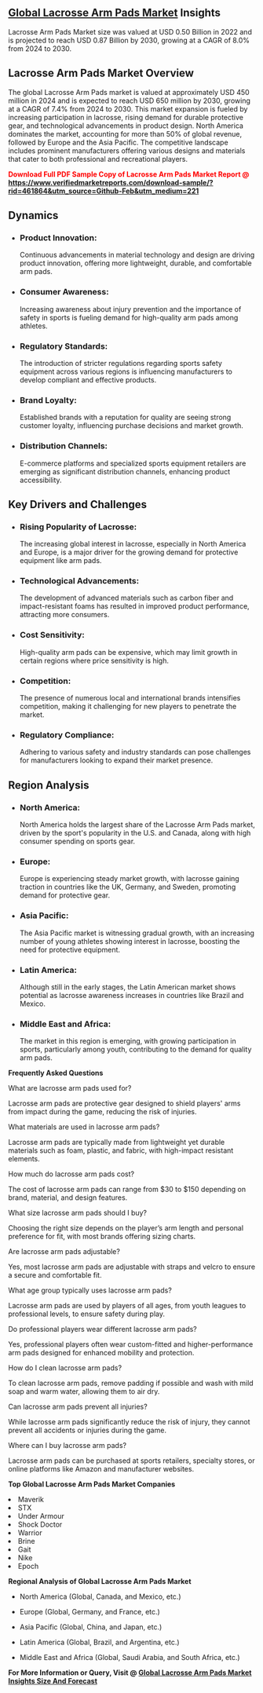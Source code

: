 <h2><a href="https://www.verifiedmarketreports.com/download-sample/?rid=461864&amp;utm_source=Github&amp;utm_medium=221" target="_blank">Global Lacrosse Arm Pads Market</a> Insights</h2><p>Lacrosse Arm Pads Market size was valued at USD 0.50 Billion in 2022 and is projected to reach USD 0.87 Billion by 2030, growing at a CAGR of 8.0% from 2024 to 2030.</p><p> <h2>Lacrosse Arm Pads Market Overview</h2> <p>The global Lacrosse Arm Pads market is valued at approximately USD 450 million in 2024 and is expected to reach USD 650 million by 2030, growing at a CAGR of 7.4% from 2024 to 2030. This market expansion is fueled by increasing participation in lacrosse, rising demand for durable protective gear, and technological advancements in product design. North America dominates the market, accounting for more than 50% of global revenue, followed by Europe and the Asia Pacific. The competitive landscape includes prominent manufacturers offering various designs and materials that cater to both professional and recreational players.</p> <p><b><p><span class=""><span style="color: #ff0000;"><strong>Download Full PDF Sample Copy of Lacrosse Arm Pads Market Report</strong> @ </span><a href="https://www.verifiedmarketreports.com/download-sample/?rid=461864&amp;utm_source=Github-Feb&amp;utm_medium=221" target="_blank">https://www.verifiedmarketreports.com/download-sample/?rid=461864&amp;utm_source=Github-Feb&amp;utm_medium=221</a></span></p></b></p> <h2>Dynamics</h2> <ul> <li><h3>Product Innovation:</h3> Continuous advancements in material technology and design are driving product innovation, offering more lightweight, durable, and comfortable arm pads.</li> <li><h3>Consumer Awareness:</h3> Increasing awareness about injury prevention and the importance of safety in sports is fueling demand for high-quality arm pads among athletes.</li> <li><h3>Regulatory Standards:</h3> The introduction of stricter regulations regarding sports safety equipment across various regions is influencing manufacturers to develop compliant and effective products.</li> <li><h3>Brand Loyalty:</h3> Established brands with a reputation for quality are seeing strong customer loyalty, influencing purchase decisions and market growth.</li> <li><h3>Distribution Channels:</h3> E-commerce platforms and specialized sports equipment retailers are emerging as significant distribution channels, enhancing product accessibility.</li> </ul> <h2>Key Drivers and Challenges</h2> <ul> <li><h3>Rising Popularity of Lacrosse:</h3> The increasing global interest in lacrosse, especially in North America and Europe, is a major driver for the growing demand for protective equipment like arm pads.</li> <li><h3>Technological Advancements:</h3> The development of advanced materials such as carbon fiber and impact-resistant foams has resulted in improved product performance, attracting more consumers.</li> <li><h3>Cost Sensitivity:</h3> High-quality arm pads can be expensive, which may limit growth in certain regions where price sensitivity is high.</li> <li><h3>Competition:</h3> The presence of numerous local and international brands intensifies competition, making it challenging for new players to penetrate the market.</li> <li><h3>Regulatory Compliance:</h3> Adhering to various safety and industry standards can pose challenges for manufacturers looking to expand their market presence.</li> </ul> <h2>Region Analysis</h2> <ul> <li><h3>North America:</h3> North America holds the largest share of the Lacrosse Arm Pads market, driven by the sport's popularity in the U.S. and Canada, along with high consumer spending on sports gear.</li> <li><h3>Europe:</h3> Europe is experiencing steady market growth, with lacrosse gaining traction in countries like the UK, Germany, and Sweden, promoting demand for protective gear.</li> <li><h3>Asia Pacific:</h3> The Asia Pacific market is witnessing gradual growth, with an increasing number of young athletes showing interest in lacrosse, boosting the need for protective equipment.</li> <li><h3>Latin America:</h3> Although still in the early stages, the Latin American market shows potential as lacrosse awareness increases in countries like Brazil and Mexico.</li> <li><h3>Middle East and Africa:</h3> The market in this region is emerging, with growing participation in sports, particularly among youth, contributing to the demand for quality arm pads.</li> </ul> <p><b>Frequently Asked Questions</b></p> <p>What are lacrosse arm pads used for?</p> <p>Lacrosse arm pads are protective gear designed to shield players' arms from impact during the game, reducing the risk of injuries.</p> <p>What materials are used in lacrosse arm pads?</p> <p>Lacrosse arm pads are typically made from lightweight yet durable materials such as foam, plastic, and fabric, with high-impact resistant elements.</p> <p>How much do lacrosse arm pads cost?</p> <p>The cost of lacrosse arm pads can range from $30 to $150 depending on brand, material, and design features.</p> <p>What size lacrosse arm pads should I buy?</p> <p>Choosing the right size depends on the player’s arm length and personal preference for fit, with most brands offering sizing charts.</p> <p>Are lacrosse arm pads adjustable?</p> <p>Yes, most lacrosse arm pads are adjustable with straps and velcro to ensure a secure and comfortable fit.</p> <p>What age group typically uses lacrosse arm pads?</p> <p>Lacrosse arm pads are used by players of all ages, from youth leagues to professional levels, to ensure safety during play.</p> <p>Do professional players wear different lacrosse arm pads?</p> <p>Yes, professional players often wear custom-fitted and higher-performance arm pads designed for enhanced mobility and protection.</p> <p>How do I clean lacrosse arm pads?</p> <p>To clean lacrosse arm pads, remove padding if possible and wash with mild soap and warm water, allowing them to air dry.</p> <p>Can lacrosse arm pads prevent all injuries?</p> <p>While lacrosse arm pads significantly reduce the risk of injury, they cannot prevent all accidents or injuries during the game.</p> <p>Where can I buy lacrosse arm pads?</p> <p>Lacrosse arm pads can be purchased at sports retailers, specialty stores, or online platforms like Amazon and manufacturer websites.</p> </p><p><strong>Top Global Lacrosse Arm Pads Market Companies</strong></p><div data-test-id=""><p><li>Maverik</li><li> STX</li><li> Under Armour</li><li> Shock Doctor</li><li> Warrior</li><li> Brine</li><li> Gait</li><li> Nike</li><li> Epoch</li></p><div><strong>Regional Analysis of&nbsp;Global Lacrosse Arm Pads Market</strong></div><ul><li dir="ltr"><p dir="ltr">North America&nbsp;(Global, Canada, and Mexico, etc.)</p></li><li dir="ltr"><p dir="ltr">Europe (Global, Germany, and France, etc.)</p></li><li dir="ltr"><p dir="ltr">Asia Pacific&nbsp;(Global, China, and Japan, etc.)</p></li><li dir="ltr"><p dir="ltr">Latin America&nbsp;(Global, Brazil, and Argentina, etc.)</p></li><li dir="ltr">Middle East and Africa&nbsp;(Global, Saudi Arabia, and South Africa, etc.)</li></ul><p><strong>For More Information or Query, Visit @&nbsp;</strong><strong><a href="https://www.verifiedmarketreports.com/product/lacrosse-arm-pads-market/?utm_source=Github&amp;utm_medium=221" target="_blank">Global Lacrosse Arm Pads Market Insights Size And Forecast</a></strong></p></div>
